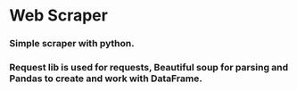 # Web Scraper

### Simple scraper with python. 
### Request lib is used for requests, Beautiful soup for parsing and Pandas to create and work with DataFrame.
